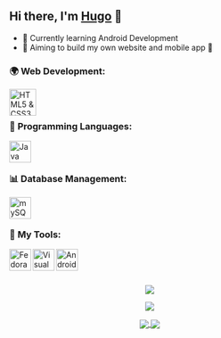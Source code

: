 [website]:https://hugodelcroix.fr
## Hi there, I'm [Hugo][website] 👋

- 🌱 Currently learning Android Development
- 🎯 Aiming to build my own website and mobile app 🤔

### 🌍 **Web Development**: 

<img align="left" alt="HTML5 & CSS3" width="48px" src="https://bit.ly/3HATJDI" /> 

<br>
<br>

### 📝 **Programming Languages**:

[<img align="left" alt="Java" width="39px" src="https://bit.ly/3mP8H1U" />][java]

<br>
<br>

### 📊 **Database Management**:

[<img align="left" alt="mySQL" width="39px" src="https://bit.ly/35EJP6B" />][mySQL]
<!--[<img align="left" alt="MongoDB" width="39px" src="https://bit.ly/3hyVpmt" />][mongodb]-->


<br>
<br>

### 🔧 **My Tools**:

[<img align="left" alt="Fedora" width="39px" src="https://bit.ly/3bPDoxC" />][fedora]

[<img align="left" alt="Visual Studio Code" width="39px" src="https://bit.ly/3o9i0Jt" />][vscode]

[<img align="left" alt="Android Studio" width="39px" src="https://bit.ly/3prp45B" />][androidstudio]

<br>
<br>
<br>


<p align="center">
  <img src="https://github-readme-stats.vercel.app/api/top-langs/?username=HugoDELCROIX&layout=compact&langs_count=10">
</p>

<p align="center">
  <img src="https://github-readme-stats.vercel.app/api?username=HugoDELCROIX&hide=issues,contribs&count_private=true&show_icons=true&show_all_commits=true">
</p>

<p align="center">
  
<a href="https://github.com/HugoDELCROIX/Portfolio">
  <img align="center" src="https://github-readme-stats.vercel.app/api/pin/?username=HugoDELCROIX&repo=Portfolio" />
</a>
<a href="https://github.com/HugoDELCROIX/JokeOverflow">
  <img align="center" src="https://github-readme-stats.vercel.app/api/pin/?username=HugoDELCROIX&repo=JokeOverflow" />
</a>
  
</p>


 
[mongodb]:https://www.mongodb.com/fr-fr
[mySQL]:https://www.mysql.com/fr/
[androidstudio]:https://developer.android.com/studio
[vscode]:https://code.visualstudio.com/
[javascript]:https://www.javascript.com/
[php]:https://www.php.net/
[java]:https://www.java.com/en/download/help/whatis_java.html
[fedora]:https://getfedora.org/
